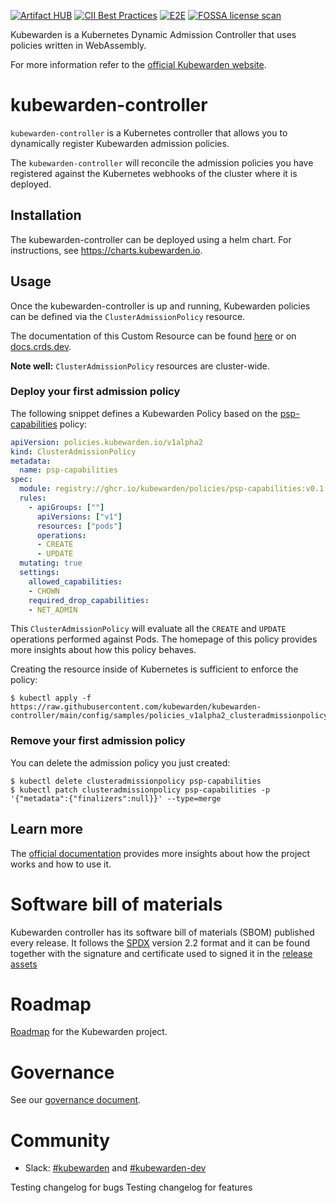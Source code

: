 [![Artifact HUB](https://img.shields.io/endpoint?url=https://artifacthub.io/badge/repository/kubewarden-controller)](https://artifacthub.io/packages/helm/kubewarden/kubewarden-controller)
[![CII Best Practices](https://bestpractices.coreinfrastructure.org/projects/6502/badge)](https://bestpractices.coreinfrastructure.org/projects/6502)
[![E2E](https://github.com/kubewarden/kubewarden-controller/actions/workflows/e2e-tests.yml/badge.svg)](https://github.com/kubewarden/kubewarden-controller/actions/workflows/e2e-tests.yml)
[![FOSSA license scan](https://app.fossa.com/api/projects/custom%2B25850%2Fgithub.com%2Fkubewarden%2Fkubewarden-controller.svg?type=shield)](https://app.fossa.com/projects/custom%252B25850%252Fgithub.com%252Fkubewarden%252Fkubewarden-controller?ref=badge_shield)

Kubewarden is a Kubernetes Dynamic Admission Controller that uses policies written
in WebAssembly.

For more information refer to the [official Kubewarden website](https://kubewarden.io/).

# kubewarden-controller

`kubewarden-controller` is a Kubernetes controller that allows you to
dynamically register Kubewarden admission policies.

The `kubewarden-controller` will reconcile the admission policies you
have registered against the Kubernetes webhooks of the cluster where
it is deployed.

## Installation

The kubewarden-controller can be deployed using a helm chart. For instructions,
see https://charts.kubewarden.io.

## Usage

Once the kubewarden-controller is up and running, Kubewarden policies can be defined
via the `ClusterAdmissionPolicy` resource.

The documentation of this Custom Resource can be found
[here](https://github.com/kubewarden/kubewarden-controller/blob/main/docs/crds/README.asciidoc)
or on [docs.crds.dev](https://doc.crds.dev/github.com/kubewarden/kubewarden-controller).

**Note well:** `ClusterAdmissionPolicy` resources are cluster-wide.

### Deploy your first admission policy

The following snippet defines a Kubewarden Policy based on the
[psp-capabilities](https://github.com/kubewarden/psp-capabilities)
policy:

```yaml
apiVersion: policies.kubewarden.io/v1alpha2
kind: ClusterAdmissionPolicy
metadata:
  name: psp-capabilities
spec:
  module: registry://ghcr.io/kubewarden/policies/psp-capabilities:v0.1.3
  rules:
    - apiGroups: [""]
      apiVersions: ["v1"]
      resources: ["pods"]
      operations:
      - CREATE
      - UPDATE
  mutating: true
  settings:
    allowed_capabilities:
    - CHOWN
    required_drop_capabilities:
    - NET_ADMIN
```

This `ClusterAdmissionPolicy` will evaluate all the `CREATE` and
`UPDATE` operations performed against Pods.
The homepage of this policy provides more insights about how this policy behaves.

Creating the resource inside of Kubernetes is sufficient to enforce the policy:

```shell
$ kubectl apply -f https://raw.githubusercontent.com/kubewarden/kubewarden-controller/main/config/samples/policies_v1alpha2_clusteradmissionpolicy.yaml
```

### Remove your first admission policy

You can delete the admission policy you just created:

```
$ kubectl delete clusteradmissionpolicy psp-capabilities
$ kubectl patch clusteradmissionpolicy psp-capabilities -p '{"metadata":{"finalizers":null}}' --type=merge
```

## Learn more

The [official documentation](https://docs.kubewarden.io) provides more insights
about how the project works and how to use it.

# Software bill of materials

Kubewarden controller has its software bill of materials (SBOM) published every
release. It follows the [SPDX](https://spdx.dev/) version 2.2 format and it can be found
together with the signature and certificate used to signed it in the
[release assets](https://github.com/kubewarden/kubewarden-controller/releases)

# Roadmap

[Roadmap](https://github.com/orgs/kubewarden/projects/2) for the Kubewarden project.

# Governance

See our [governance document](https://github.com/kubewarden/rfc/blob/main/rfc/0013-governance.md).

# Community

- Slack: [#kubewarden](https://kubernetes.slack.com/archives/kubewarden) and [#kubewarden-dev](https://kubernetes.slack.com/archives/kubewarden-dev) 

Testing changelog for bugs
Testing changelog for features
